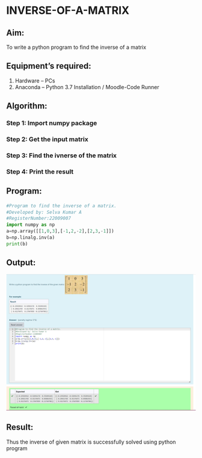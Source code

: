 # INVERSE-OF-A-MATRIX

## Aim:
To write a python program to find the inverse of a matrix

## Equipment’s required:
1. 	Hardware – PCs
2. 	Anaconda – Python 3.7 Installation / Moodle-Code Runner

## Algorithm:

### Step 1: Import numpy package
### Step 2: Get the input matrix
### Step 3: Find the ivnerse of the matrix
### Step 4: Print the result

## Program:
```python
#Program to find the inverse of a matrix.
#Developed by: Selva Kumar A
#RegisterNumber:22009007
import numpy as np
a=np.array([[1,0,3],[-1,2,-2],[2,3,-1]])
b=np.linalg.inv(a)
print(b)
```

## Output:
![](Inverse%20of%20a%20matrix.png)

## Result:
Thus the inverse of given matrix is successfully solved using python program